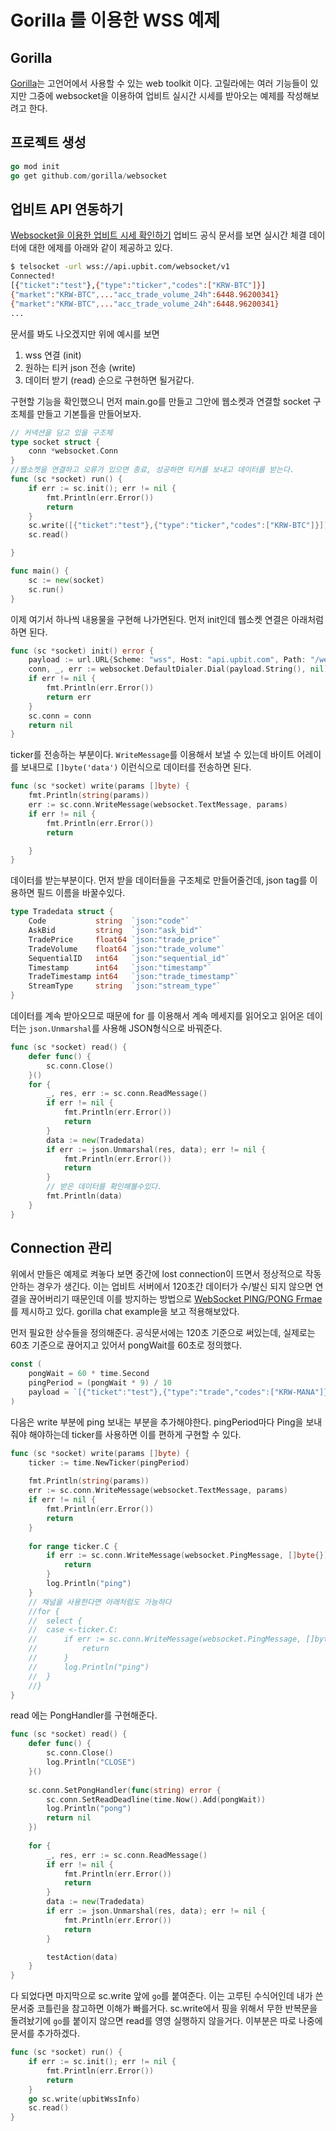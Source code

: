 # Gorilla 를 이용한 WSS 예제

## Gorilla
[Gorilla](https://www.gorillatoolkit.org/)는 고언어에서 사용할 수 있는 web toolkit 이다. 고릴라에는 여러 기능들이 있지만 그중에 websocket을 이용하여 업비트 실시간 시세를 받아오는 예제를 작성해보려고 한다.

## 프로젝트 생성
```go
go mod init
go get github.com/gorilla/websocket
```

## 업비트 API 연동하기
[Websocket을 이용한 업비트 시세 확인하기](https://docs.upbit.com/docs/upbit-quotation-websocket) 업비드 공식 문서를 보면 실시간 체결 데이터에 대한 에제를 아래와 같이 제공하고 있다.
```bash
$ telsocket -url wss://api.upbit.com/websocket/v1
Connected!
[{"ticket":"test"},{"type":"ticker","codes":["KRW-BTC"]}]
{"market":"KRW-BTC",..."acc_trade_volume_24h":6448.96200341}
{"market":"KRW-BTC",..."acc_trade_volume_24h":6448.96200341}
...
```
문서를 봐도 나오겠지만 위에 예시를 보면
1. wss 연결 (init)
2. 원하는 티커 json 전송 (write)
3. 데이터 받기 (read)
순으로 구현하면 될거같다.

구현할 기능을 확인했으니 먼저 main.go를 만들고 그안에 웹소켓과 연결할 socket 구조체를 만들고 기본틀을 만들어보자.
```go
// 커넥션을 담고 있을 구조체
type socket struct {
	conn *websocket.Conn
}
//웹소켓을 연결하고 오류가 있으면 종료, 성공하면 티커를 보내고 데이터를 받는다.
func (sc *socket) run() {
	if err := sc.init(); err != nil {
		fmt.Println(err.Error())
		return
	}
	sc.write([{"ticket":"test"},{"type":"ticker","codes":["KRW-BTC"]}])
	sc.read()

}

func main() {
	sc := new(socket)
	sc.run()
}
```

이제 여기서 하나씩 내용물을 구현해 나가면된다. 먼저 init인데 웹소켓 연결은 아래처럼 하면 된다.
```go
func (sc *socket) init() error {
	payload := url.URL{Scheme: "wss", Host: "api.upbit.com", Path: "/websocket/v1"}
	conn, _, err := websocket.DefaultDialer.Dial(payload.String(), nil)
	if err != nil {
		fmt.Println(err.Error())
		return err
	}
	sc.conn = conn
	return nil
}
```
ticker를 전송하는 부분이다. `WriteMessage`를 이용해서 보낼 수 있는데 바이트 어레이를 보내므로 `[]byte('data')` 이런식으로 데이터를 전송하면 된다.
```go
func (sc *socket) write(params []byte) {
	fmt.Println(string(params))
	err := sc.conn.WriteMessage(websocket.TextMessage, params)
	if err != nil {
		fmt.Println(err.Error())
		return

	}
}
```
데이터를 받는부분이다. 먼저 받을 데이터들을 구조체로 만들어줄건데, json tag를 이용하면 필드 이름을 바꿀수있다.
```go
type Tradedata struct {
	Code           string  `json:"code"`
	AskBid         string  `json:"ask_bid"`
	TradePrice     float64 `json:"trade_price"`
	TradeVolume    float64 `json:"trade_volume"`
	SequentialID   int64   `json:"sequential_id"`
	Timestamp      int64   `json:"timestamp"`
	TradeTimestamp int64   `json:"trade_timestamp"`
	StreamType     string  `json:"stream_type"`
}
```
데이터를 계속 받아오므로 때문에 for 를 이용해서 계속 메세지를 읽어오고 읽어온 데이터는 `json.Unmarshal`를 사용해 JSON형식으로 바꿔준다.
```go
func (sc *socket) read() {
	defer func() {
		sc.conn.Close()
	}()
	for {
		_, res, err := sc.conn.ReadMessage()
		if err != nil {
			fmt.Println(err.Error())
			return
		}
		data := new(Tradedata)
		if err := json.Unmarshal(res, data); err != nil {
			fmt.Println(err.Error())
			return
        }
        // 받은 데이터를 확인해볼수있다.
		fmt.Println(data)
	}
}
```
## Connection 관리
위에서 만들은 예제로 켜놓다 보면 중간에 lost connection이 뜨면서 정상적으로 작동 안하는 경우가 생긴다. 이는 업비트 서버에서 120초간 데이터가 수/발신 되지 않으면 연결을 끊어버리기 때문인데 이를 방지하는 방법으로 [WebSocket PING/PONG Frmae](https://tools.ietf.org/html/rfc6455#section-5.5.2)를 제시하고 있다. gorilla chat example을 보고 적용해보았다.  

먼저 필요한 상수들을 정의해준다. 공식문서에는 120초 기준으로 써있는데, 실제로는 60초 기준으로 끊어지고 있어서 pongWait를 60초로 정의했다.
```go
const (
	pongWait = 60 * time.Second
	pingPeriod = (pongWait * 9) / 10
	payload = `[{"ticket":"test"},{"type":"trade","codes":["KRW-MANA"]}]`
)
```
다음은 write 부분에 ping 보내는 부분을 추가해야한다. pingPeriod마다 Ping을 보내줘야 해야하는데 ticker를 사용하면 이를 편하게 구현할 수 있다.
```go
func (sc *socket) write(params []byte) {
    ticker := time.NewTicker(pingPeriod)
    
	fmt.Println(string(params))
	err := sc.conn.WriteMessage(websocket.TextMessage, params)
	if err != nil {
		fmt.Println(err.Error())
		return
    }
    
	for range ticker.C {
		if err := sc.conn.WriteMessage(websocket.PingMessage, []byte{}); err != nil {
			return
		}
		log.Println("ping")
    }
    // 채널을 사용한다면 아래처럼도 가능하다
	//for {
	//	select {
	//	case <-ticker.C:
	//		if err := sc.conn.WriteMessage(websocket.PingMessage, []byte{}); err != nil {
	//			return
	//		}
	//		log.Println("ping")
	//	}
	//}
}
```
read 에는 PongHandler를 구현해준다.
```go
func (sc *socket) read() {
	defer func() {
		sc.conn.Close()
		log.Println("CLOSE")
    }()
    
	sc.conn.SetPongHandler(func(string) error {
		sc.conn.SetReadDeadline(time.Now().Add(pongWait))
		log.Println("pong")
		return nil
    })
    
	for {
		_, res, err := sc.conn.ReadMessage()
		if err != nil {
			fmt.Println(err.Error())
			return
		}
		data := new(Tradedata)
		if err := json.Unmarshal(res, data); err != nil {
			fmt.Println(err.Error())
			return
		}

		testAction(data)
	}
}
```
다 되었다면 마지막으로 sc.write 앞에 `go`를 붙여준다. 이는 고루틴 수식어인데 내가 쓴 문서중 코틀린을 참고하면 이해가 빠를거다. sc.write에서 핑을 위해서 무한 반복문을 돌려놨기에 `go`를 붙이지 않으면 read를 영영 실행하지 않을거다. 이부분은 따로 나중에 문서를 추가하겠다.
```go
func (sc *socket) run() {
	if err := sc.init(); err != nil {
		fmt.Println(err.Error())
		return
	}
	go sc.write(upbitWssInfo)
	sc.read()
}
```
<!-- 
## 최종 소스코드
`main.go`
package main

import (
	"encoding/json"
	"log"
	"net/url"
	"time"

	"github.com/gorilla/websocket"
)

const (
	pongWait   = 60 * time.Second
	pingPeriod = (pongWait * 9) / 10
	payload    = `[{"ticket":"test"},{"type":"trade","codes":["KRW-MANA"]}]`
)

//Tradedata 거래 데이터 BID 매수 ASK 매도
type Tradedata struct {
	Code           string  `json:"code"`
	AskBid         string  `json:"ask_bid"`
	TradePrice     float64 `json:"trade_price"`
	TradeVolume    float64 `json:"trade_volume"`
	SequentialID   int64   `json:"sequential_id"`
	Timestamp      int64   `json:"timestamp"`
	TradeTimestamp int64   `json:"trade_timestamp"`
	StreamType     string  `json:"stream_type"`
}

type socket struct {
	conn *websocket.Conn
}

func (sc *socket) init() error {
	payload := url.URL{Scheme: "wss", Host: "api.upbit.com", Path: "/websocket/v1"}
	conn, _, err := websocket.DefaultDialer.Dial(payload.String(), nil)
	if err != nil {
		log.Println(err.Error())
		return err
	}
	sc.conn = conn
	return nil
}

func (sc *socket) write() {
	ticker := time.NewTicker(pingPeriod)
	log.Println(payload)
	err := sc.conn.WriteMessage(websocket.TextMessage, []byte(payload))
	if err != nil {
		log.Println(err.Error())
		return
	}
	for range ticker.C {
		if err := sc.conn.WriteMessage(websocket.PingMessage, []byte{}); err != nil {
			return
		}
		log.Println("ping")
	}
}

func (sc *socket) read() {
	defer func() {
		sc.conn.Close()
		log.Println("CLOSE")
	}()
	sc.conn.SetPongHandler(func(string) error {
		sc.conn.SetReadDeadline(time.Now().Add(pongWait))
		log.Println("pong")
		return nil
	})
	for {
		_, res, err := sc.conn.ReadMessage()
		if err != nil {
			log.Println(err.Error())
			return
		}
		data := new(Tradedata)
		if err := json.Unmarshal(res, data); err != nil {
			log.Println(err.Error())
			return
		}

		testAction(data)
	}
}
func (sc *socket) run() {
	if err := sc.init(); err != nil {
		log.Println(err.Error())
		return
	}
	go sc.write()
	sc.read()
}

func testAction(data *Tradedata) {
	log.Println(data)
}

func main() {
	sc := new(socket)
	sc.run()
}
-->